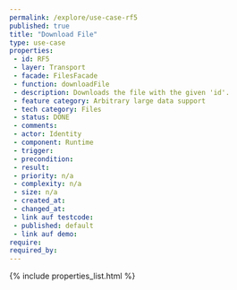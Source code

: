 ```yaml
---
permalink: /explore/use-case-rf5
published: true
title: "Download File"
type: use-case
properties:
 - id: RF5
 - layer: Transport
 - facade: FilesFacade
 - function: downloadFile
 - description: Downloads the file with the given 'id'.
 - feature category: Arbitrary large data support
 - tech category: Files
 - status: DONE
 - comments: 
 - actor: Identity
 - component: Runtime
 - trigger: 
 - precondition: 
 - result: 
 - priority: n/a
 - complexity: n/a
 - size: n/a
 - created_at: 
 - changed_at: 
 - link auf testcode: 
 - published: default
 - link auf demo: 
require:
required_by:
---
```

{% include properties_list.html %}
